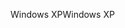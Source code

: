<span data-ttu-id="c620a-101">Windows XP</span><span class="sxs-lookup"><span data-stu-id="c620a-101">Windows XP</span></span>